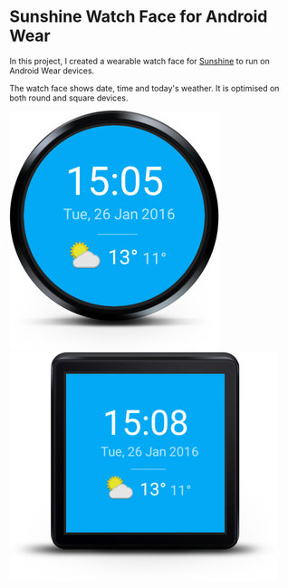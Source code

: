 # Sunshine Watch Face for Android Wear

In this project, I created a wearable watch face for [Sunshine](https://github.com/udacity/Advanced_Android_Development) to run on Android Wear devices.

The watch face shows date, time and today's weather. It is optimised on both round and square devices. 

![Round Watch Face](screenshot/round_watch_face.png)
![Square Watch Face](screenshot/square_watch_face.png)
